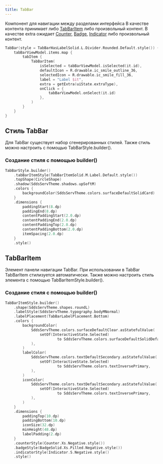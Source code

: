 ```yaml
---
title: TabBar
---
```


Компонент для навигации между разделами интерфейса
В качестве контента принимает либо [TabBarItem](#tabbaritem) либо произвольный контент.
В качестве extra ожидает [Counter](CounterUsage.md), [Badge](BadgeUsage.md), [Indicator](IndicatorUsage.md) либо произвольный контент.

```kotlin
TabBar(style = TabBarHasLabelSolid.L.Divider.Rounded.Default.style()) {
    tabBarViewModel.items.map {
        tabItem {
            TabBarItem(
                isSelected = tabBarViewModel.isSelected(it.id),
                defaultIcon = R.drawable.ic_smile_outline_36,
                selectedIcon = R.drawable.ic_smile_fill_36,
                label = "Label $it",
                extra = getExtra(uiState.extraType),
                onClick = {
                    tabBarViewModel.onSelect(it.id)
                },
            )
        }
    }
}
```

## Стиль TabBar

Для TabBar существует набор сгенерированных стилей. Также стиль можно настроить с помощью TabBarStyle.builder().

### Создание стиля с помощью builder()

```kotlin
TabBarStyle.builder()
    .tabBarItemStyle(TabBarItemSolid.M.Label.Default.style())
    .topShape(CircleShape)
    .shadow(SddsServTheme.shadows.upSoftM)
    .colors {
        backgroundColor(SddsServTheme.colors.surfaceDefaultSolidCard)
    }
    .dimensions {
        paddingStart(8.dp)
        paddingEnd(8.dp)
        contentPaddingStart(2.0.dp)
        contentPaddingEnd(2.0.dp)
        contentPaddingTop(2.0.dp)
        contentPaddingBottom(2.0.dp)
        itemSpacing(2.0.dp)
    }
    .style()
```

## TabBarItem

Элемент панели навигации TabBar. При использовании в TabBar TabBarItem стилизуется автоматически. Также можно настроить стиль элемента с помощью TabBarItemStyle.builder().

### Создание стиля с помощью builder()

```kotlin
TabBarItemStyle.builder()
    .shape(SddsServTheme.shapes.roundL)
    .labelStyle(SddsServTheme.typography.bodyMNormal)
    .labelPlacement(TabBarLabelPlacement.Bottom)
    .colors {
        backgroundColor(
            SddsServTheme.colors.surfaceDefaultClear.asStatefulValue(
                setOf(InteractiveState.Selected)
                        to SddsServTheme.colors.surfaceDefaultSolidDefault,
            ),
        )
        labelColor(
            SddsServTheme.colors.textDefaultSecondary.asStatefulValue(
                setOf(InteractiveState.Selected)
                        to SddsServTheme.colors.textInversePrimary,
            ),
        )
        iconColor(
            SddsServTheme.colors.textDefaultSecondary.asStatefulValue(
                setOf(InteractiveState.Selected)
                        to SddsServTheme.colors.textInversePrimary,
            ),
        )
    }
    .dimensions {
        paddingTop(10.dp)
        paddingBottom(10.dp)
        iconSize(32.dp)
        minHeight(48.dp)
        labelPadding(2.dp)
    }
    .counterStyle(Counter.Xs.Negative.style())
    .badgeStyle(BadgeSolid.Xs.Pilled.Negative.style())
    .indicatorStyle(Indicator.S.Negative.style()
    .style()
```

